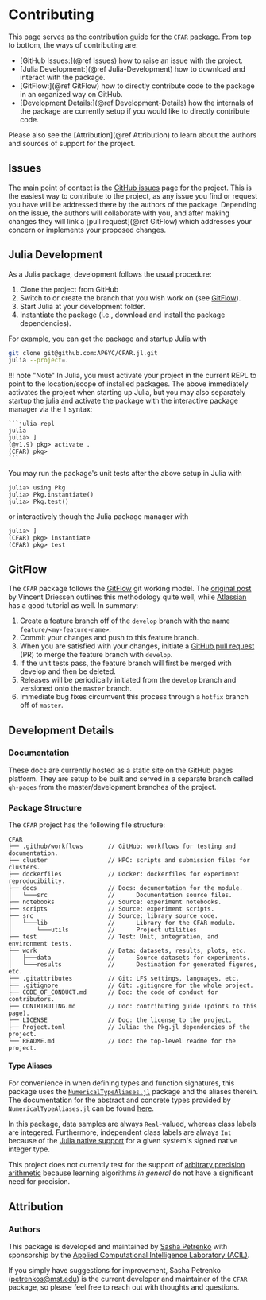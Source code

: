 # Contributing

This page serves as the contribution guide for the `CFAR` package.
From top to bottom, the ways of contributing are:

- [GitHub Issues:](@ref Issues) how to raise an issue with the project.
- [Julia Development:](@ref Julia-Development) how to download and interact with the package.
- [GitFlow:](@ref GitFlow) how to directly contribute code to the package in an organized way on GitHub.
- [Development Details:](@ref Development-Details) how the internals of the package are currently setup if you would like to directly contribute code.

Please also see the [Attribution](@ref Attribution) to learn about the authors and sources of support for the project.

## Issues

The main point of contact is the [GitHub issues](https://github.com/AP6YC/CFAR/issues) page for the project.
This is the easiest way to contribute to the project, as any issue you find or request you have will be addressed there by the authors of the package.
Depending on the issue, the authors will collaborate with you, and after making changes they will link a [pull request](@ref GitFlow) which addresses your concern or implements your proposed changes.

## Julia Development

As a Julia package, development follows the usual procedure:

1. Clone the project from GitHub
2. Switch to or create the branch that you wish work on (see [GitFlow](@ref)).
3. Start Julia at your development folder.
4. Instantiate the package (i.e., download and install the package dependencies).

For example, you can get the package and startup Julia with

```sh
git clone git@github.com:AP6YC/CFAR.jl.git
julia --project=.
```

!!! note "Note"
    In Julia, you must activate your project in the current REPL to point to the location/scope of installed packages.
    The above immediately activates the project when starting up Julia, but you may also separately startup the julia and activate the package with the interactive
    package manager via the `]` syntax:

    ```julia-repl
    julia
    julia> ]
    (@v1.9) pkg> activate .
    (CFAR) pkg>
    ```

You may run the package's unit tests after the above setup in Julia with

```julia-repl
julia> using Pkg
julia> Pkg.instantiate()
julia> Pkg.test()
```

or interactively though the Julia package manager with

```julia-repl
julia> ]
(CFAR) pkg> instantiate
(CFAR) pkg> test
```

## GitFlow

The `CFAR` package follows the [GitFlow](https://nvie.com/posts/a-successful-git-branching-model/) git working model.
The [original post](https://nvie.com/posts/a-successful-git-branching-model/) by Vincent Driessen outlines this methodology quite well, while [Atlassian](https://www.atlassian.com/git/tutorials/comparing-workflows/gitflow-workflow) has a good tutorial as well.
In summary:

1. Create a feature branch off of the `develop` branch with the name `feature/<my-feature-name>`.
2. Commit your changes and push to this feature branch.
3. When you are satisfied with your changes, initiate a [GitHub pull request](https://github.com/AP6YC/CFAR.jl/pulls) (PR) to merge the feature branch with `develop`.
4. If the unit tests pass, the feature branch will first be merged with develop and then be deleted.
5. Releases will be periodically initiated from the `develop` branch and versioned onto the `master` branch.
6. Immediate bug fixes circumvent this process through a `hotfix` branch off of `master`.

## Development Details

### Documentation

These docs are currently hosted as a static site on the GitHub pages platform.
They are setup to be built and served in a separate branch called `gh-pages` from the master/development branches of the project.

### Package Structure

The `CFAR` project has the following file structure:

```console
CFAR
├── .github/workflows       // GitHub: workflows for testing and documentation.
├── cluster                 // HPC: scripts and submission files for clusters.
├── dockerfiles             // Docker: dockerfiles for experiment reproducibility.
├── docs                    // Docs: documentation for the module.
│   └───src                 //      Documentation source files.
├── notebooks               // Source: experiment notebooks.
├── scripts                 // Source: experiment scripts.
├── src                     // Source: library source code.
│   └───lib                 //      Library for the CFAR module.
│       └───utils           //      Project utilities
├── test                    // Test: Unit, integration, and environment tests.
├── work                    // Data: datasets, results, plots, etc.
│   ├───data                //      Source datasets for experiments.
│   └───results             //      Destination for generated figures, etc.
├── .gitattributes          // Git: LFS settings, languages, etc.
├── .gitignore              // Git: .gitignore for the whole project.
├── CODE_OF_CONDUCT.md      // Doc: the code of conduct for contributors.
├── CONTRIBUTING.md         // Doc: contributing guide (points to this page).
├── LICENSE                 // Doc: the license to the project.
├── Project.toml            // Julia: the Pkg.jl dependencies of the project.
└── README.md               // Doc: the top-level readme for the project.
```

#### Type Aliases

For convenience in when defining types and function signatures, this package uses the [`NumericalTypeAliases.jl`](https://github.com/AP6YC/NumericalTypeAliases.jl) package and the aliases therein.
The documentation for the abstract and concrete types provided by `NumericalTypeAliases.jl` can be found [here](https://ap6yc.github.io/NumericalTypeAliases.jl/dev/).

In this package, data samples are always `Real`-valued, whereas class labels are integered.
Furthermore, independent class labels are always `Int` because of the [Julia native support](https://docs.julialang.org/en/v1/manual/integers-and-floating-point-numbers/#Integers) for a given system's signed native integer type.

This project does not currently test for the support of [arbitrary precision arithmetic](https://docs.julialang.org/en/v1/manual/integers-and-floating-point-numbers/#Arbitrary-Precision-Arithmetic) because learning algorithms *in general* do not have a significant need for precision.

## Attribution

### Authors

This package is developed and maintained by [Sasha Petrenko](https://github.com/AP6YC) with sponsorship by the [Applied Computational Intelligence Laboratory (ACIL)](https://acil.mst.edu/).

If you simply have suggestions for improvement, Sasha Petrenko (<petrenkos@mst.edu>) is the current developer and maintainer of the `CFAR` package, so please feel free to reach out with thoughts and questions.
